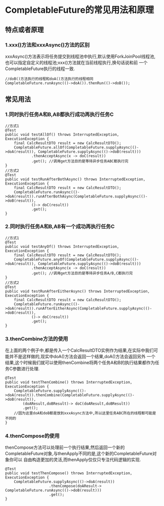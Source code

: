 # CompletableFuture的常见用法和原理

## 特点或者原理
### 1.xxx()方法和xxxAsync()方法的区别
xxxAsync()方法表示将任务提交到线程池中执行,默认使用ForkJoinPool线程池,也可以指定自定义的线程池;xxx()方法就在当前线程执行,换句话说和前
一个CompletableFuture执行的线程一致.
```text
//doB()方法执行的线程和doA()方法执行的线程相同
CompletableFuture.runAsync(()->doA()).thenRun(()->doB());
```

## 常见用法
### 1.同时执行任务A和B,AB都执行成功再执行任务C
```text
//方式1
@Test
public void testAllOf() throws InterruptedException, ExecutionException {
    final CalcResultDTO result = new CalcResultDTO();
    CompletableFuture.allOf(CompletableFuture.supplyAsync(()->doA(result)), CompletableFuture.supplyAsync(()->doB(result)))
            .thenAcceptAsync(x -> doC(result))
            .get(); //调用get方法目的是等待异步任务ABC都执行完
}
//方式2
@Test
public void testRunAfterBothAsync() throws InterruptedException, ExecutionException {
    final CalcResultDTO result = new CalcResultDTO();
    CompletableFuture.runAsync(()->doA(result)).runAfterBothAsync(CompletableFuture.supplyAsync(()->doB(result)),
            ()-> doC(result))
            .get();
}
```
### 2.同时执行任务A和B,AB有一个成功再执行任务C
```text
//方式1
@Test
public void testAnyOf() throws InterruptedException, ExecutionException {
    final CalcResultDTO result = new CalcResultDTO();
    CompletableFuture.anyOf(CompletableFuture.supplyAsync(()->doA(result)), CompletableFuture.supplyAsync(()->doB(result)))
            .thenAcceptAsync(x -> doC(result))
            .get(); //调用get方法目的是等待异步任务A/B,C都执行完
}
//方式2
@Test
public void testRunAfterEitherAsync() throws InterruptedException, ExecutionException {
    final CalcResultDTO result = new CalcResultDTO();
    CompletableFuture.runAsync(()->doA(result)).runAfterEitherAsync(CompletableFuture.supplyAsync(()->doB(result)),
            ()-> doC(result))
            .get();
}
```

### 3.thenCombine方法的使用
在上面的两个例子中,都是传入一个CalcResultDTO实例作为结果,在实际中我们可能并不是这样做的,现实中doA()方法会返回一个结果,doA()方法会返回另外
一个结果,这个时候我们就可以使用thenCombine将两个任务A和B的执行结果都作为任务C参数进行处理.
```text
@Test
public void testThenCombine() throws InterruptedException, ExecutionException {
    CompletableFuture.supplyAsync(()->doA(result)).thenCombine(CompletableFuture.supplyAsync(()->doB(result)),
        (doAResult,doBResult)-> doC(doAResult,doBResult))
        .get();
    //因为这里doA和doB都是放到xxxAsync方法中,所以这里任务ABC所在的线程都可能是不同的
}
```

### 4.thenCompose的使用
thenCompose方法可以处理前一个执行结果,然后返回一个新的CompletableFuture对象,与thenApply不同的是,这个新的CompletableFuture对象你可以
自由构造更加的灵活,而thenApply仅仅只专注代码逻辑的实现.
```text
@Test
public void testThenCompose() throws InterruptedException, ExecutionException {
    CompletableFuture.supplyAsync(()->doA(result))
                    .thenCompose(doAResult-> CompletableFuture.runAsync(()->doB(result)))
                    .get();
}
```